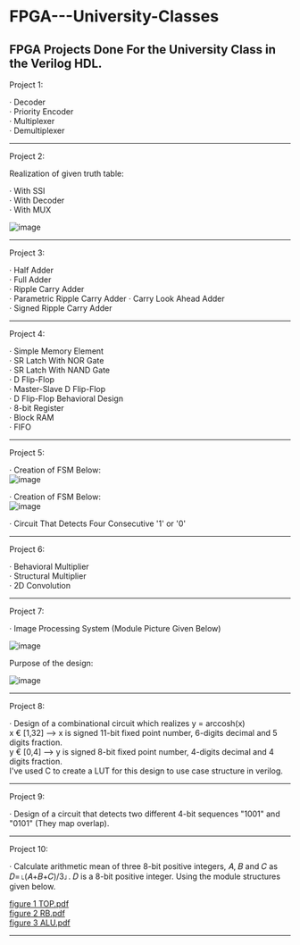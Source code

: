 # FPGA---University-Classes
FPGA Projects Done For the University Class in the Verilog HDL.    
-----------------------------------------------------------------------------------------------------------------------------------------------------------------       
Project 1:  
  
· Decoder    
· Priority Encoder   
· Multiplexer     
· Demultiplexer 

-----------------------------------------------------------------------------------------------------------------------------------------------------------------     
Project 2:  
  
Realization of given truth table:  
 
· With SSI  
· With Decoder   
· With MUX  
    
![image](https://user-images.githubusercontent.com/81713653/153575116-84571b90-cba0-45ea-b933-be3b9258e975.png)  
     
-----------------------------------------------------------------------------------------------------------------------------------------------------------------          
 Project 3:  
   
· Half Adder    
· Full Adder   
· Ripple Carry Adder     
· Parametric Ripple Carry Adder
· Carry Look Ahead Adder    
· Signed Ripple Carry Adder    
  
-----------------------------------------------------------------------------------------------------------------------------------------------------------------    
Project 4:  
   
· Simple Memory Element    
· SR Latch With NOR Gate   
· SR Latch With NAND Gate       
· D Flip-Flop  
· Master-Slave D Flip-Flop      
· D Flip-Flop Behavioral Design  
· 8-bit Register     
· Block RAM  
· FIFO  
  
-----------------------------------------------------------------------------------------------------------------------------------------------------------------      
Project 5:  
  
· Creation of FSM Below:  
![image](https://user-images.githubusercontent.com/81713653/153576211-1a3d4139-a803-4682-acf6-f8df6483efd9.png)  
  
  
  
· Creation of FSM Below:  
![image](https://user-images.githubusercontent.com/81713653/153576329-0651b635-e291-4ba1-9aff-680f970c89f1.png)  
  
  

· Circuit That Detects Four Consecutive '1' or '0'  
  
-----------------------------------------------------------------------------------------------------------------------------------------------------------------      
Project 6:  
  
· Behavioral Multiplier    
· Structural Multiplier    
· 2D Convolution        
    
-----------------------------------------------------------------------------------------------------------------------------------------------------------------        
Project 7:  
  
· Image Processing System (Module Picture Given Below)  
    
![image](https://user-images.githubusercontent.com/81713653/153576719-637837c5-df58-4433-889f-ae0f155f8a22.png)  
  
Purpose of the design:  
  
![image](https://user-images.githubusercontent.com/81713653/153576825-44f66bce-5143-4e62-a18f-14bf1d2e1e69.png)  
      
-----------------------------------------------------------------------------------------------------------------------------------------------------------------    
Project 8:  
  
· Design of a combinational circuit which realizes y = arccosh(x)  
  x € [1,32] --> x is signed 11-bit fixed point number, 6-digits decimal and 5 digits fraction.  
  y € [0,4]  --> y is signed 8-bit fixed point number, 4-digits decimal and 4 digits fraction.  
  I've used C to create a LUT for this design to use case structure in verilog.  
    
 -----------------------------------------------------------------------------------------------------------------------------------------------------------------    
 Project 9:  
   
 · Design of a circuit that detects two different 4-bit sequences "1001" and "0101" (They map overlap).
   
-----------------------------------------------------------------------------------------------------------------------------------------------------------------    
Project 10:  
  
· Calculate arithmetic mean of three 8-bit positive integers, 𝐴, 𝐵 and 𝐶 as 𝐷=⌊(𝐴+𝐵+𝐶)/3⌋. 𝐷 is a 8-bit positive integer.  Using the module structures given below.  
  
    
[figure 1 TOP.pdf](https://github.com/canbozaci/FPGA---University-Classes/files/8047971/figure.1.TOP.pdf)  
[figure 2 RB.pdf](https://github.com/canbozaci/FPGA---University-Classes/files/8047972/figure.2.RB.pdf)  
[figure 3 ALU.pdf](https://github.com/canbozaci/FPGA---University-Classes/files/8047973/figure.3.ALU.pdf)  

  
-----------------------------------------------------------------------------------------------------------------------------------------------------------------    

